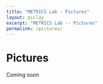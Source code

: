 ```yaml
---
title: "METRICS Lab - Pictures"
layout: piclay
excerpt: "METRICS Lab -- Pictures"
permalink: /pictures/
---
```


# Pictures
Coming soon
